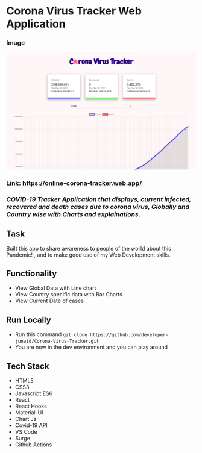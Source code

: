 # Corona Virus Tracker Web Application

### Image

<img src='./images/virus.png' alt="Covid19 WebApp"/>

### Link: https://online-corona-tracker.web.app/

### _COVID-19 Tracker Application that displays, current infected, recovered and death cases due to corona virus, Globally and Country wise with Charts and explainations._

## Task

Built this app to share awareness to people of the world about this Pandemic! , and to make good use of my Web Development skills.

## Functionality

- View Global Data with Line chart
- View Country specific data with Bar Charts
- View Current Date of cases

## Run Locally

- Run this command `git clone https://github.com/developer-junaid/Corona-Virus-Tracker.git`
- You are now in the dev environment and you can play around

## Tech Stack

- HTML5
- CSS3
- Javascript ES6
- React
- React Hooks
- Material-UI
- Chart Js
- Covid-19 API
- VS Code
- Surge
- Github Actions
